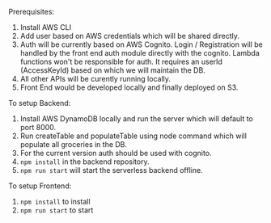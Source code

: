Prerequisites:
1. Install AWS CLI
2. Add user based on AWS credentials which will be shared directly.
3. Auth will be currently based on AWS Cognito. Login / Registration will be handled by the front end auth module directly with the cognito. Lambda functions won't be responsible for auth. It requires an userId (AccessKeyId) based on which we will maintain the DB.
4. All other APIs will be curently running locally.
5. Front End would be developed locally and finally deployed on S3.

To setup Backend:

1. Install AWS DynamoDB locally and run the server which will default to port 8000.
2. Run createTable and populateTable using node command which will populate all groceries in the DB.
3. For the current version auth should be used with cognito.
4. ```npm install``` in the backend repository.
5. ```npm run start``` will start the serverless backend offline.

To setup Frontend:

1. ```npm install``` to install
2. ```npm run start``` to start
